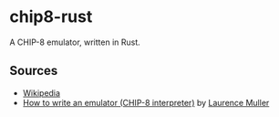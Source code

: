 # chip8-rust
A CHIP-8 emulator, written in Rust.

## Sources
+ [Wikipedia](https://en.wikipedia.org/wiki/CHIP-8)<br>
+ [How to write an emulator (CHIP-8 interpreter)](https://multigesture.net/articles/how-to-write-an-emulator-chip-8-interpreter/) by [Laurence Muller](https://github.com/falcon4ever)
